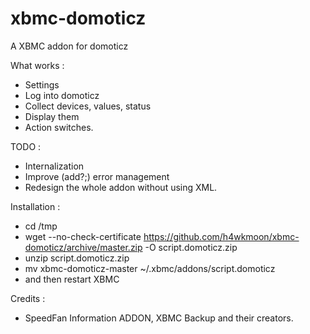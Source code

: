 xbmc-domoticz
=============

A XBMC addon for domoticz

What works : 
* Settings
* Log into domoticz
* Collect devices, values, status
* Display them
* Action switches.
 

TODO : 
* Internalization
* Improve (add?;) error management
* Redesign the whole addon without using XML.

Installation : 
* cd /tmp
* wget --no-check-certificate https://github.com/h4wkmoon/xbmc-domoticz/archive/master.zip -O script.domoticz.zip
* unzip script.domoticz.zip
* mv xbmc-domoticz-master ~/.xbmc/addons/script.domoticz
* and then restart XBMC


Credits :
* SpeedFan Information ADDON, XBMC Backup and their creators.
